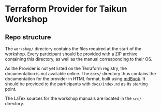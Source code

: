 # Terraform Provider for Taikun Workshop

## Repo structure

The `workshop/` directory contains the files required at the start of the workshop.
Every participant should be provided with a ZIP archive containing this directory,
as well as the manual corresponding to their OS.

As the Provider is not yet listed on the Terraform registry, the documentation is not available online.
The `docs/` directory thus contains the documentation for the provider in HTML format, built using [mdBook](https://github.com/rust-lang/mdBook).
It should be provided to the participants with `docs/index.md` as its starting point.

The LaTex sources for the workshop manuals are located in the `src/` directory.

